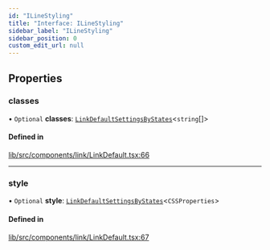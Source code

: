```yaml
---
id: "ILineStyling"
title: "Interface: ILineStyling"
sidebar_label: "ILineStyling"
sidebar_position: 0
custom_edit_url: null
---
```


## Properties

### classes

• `Optional` **classes**: [`LinkDefaultSettingsByStates`](../#linkdefaultsettingsbystates)<`string`[]\>

#### Defined in

[lib/src/components/link/LinkDefault.tsx:66](https://github.com/tokarchyn/react-easy-diagram/blob/96a8c28/lib/src/components/link/LinkDefault.tsx#L66)

___

### style

• `Optional` **style**: [`LinkDefaultSettingsByStates`](../#linkdefaultsettingsbystates)<`CSSProperties`\>

#### Defined in

[lib/src/components/link/LinkDefault.tsx:67](https://github.com/tokarchyn/react-easy-diagram/blob/96a8c28/lib/src/components/link/LinkDefault.tsx#L67)
